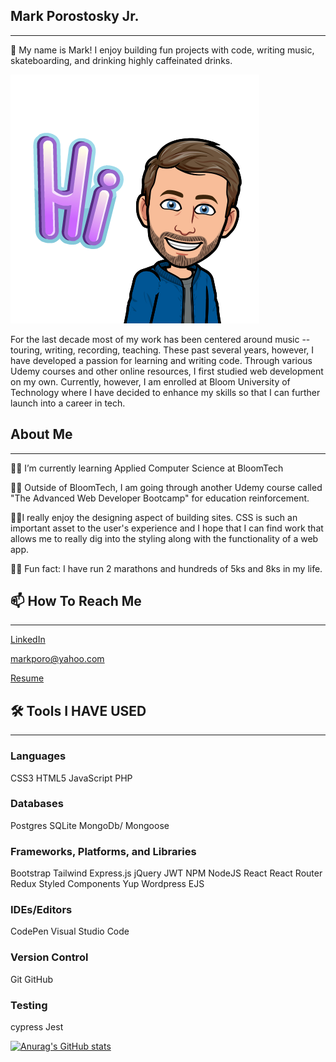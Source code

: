 ## Mark Porostosky Jr.

---

👋 My name is Mark! I enjoy building fun projects with code, writing music, skateboarding, and drinking highly caffeinated drinks.

![ME IN BITMOJI FASHION](https://raw.githubusercontent.com/markporo/markporo/main/images/PNG%20image-A4B6FC78982F-1.png)

For the last decade most of my work has been centered around music --touring, writing, recording, teaching. These past several years, however, I have developed a passion for learning and writing code. Through various Udemy courses and other online resources, I first studied web development on my own. Currently, however, I am enrolled at Bloom University of Technology where I have decided to enhance my skills so that I can further launch into a career in tech.

## About Me

---

👨🏻 I’m currently learning Applied Computer Science at BloomTech

💪🏻 Outside of BloomTech, I am going through another Udemy course called "The Advanced Web Developer Bootcamp" for education reinforcement.

🤘🏻I really enjoy the designing aspect of building sites. CSS is such an important asset to the user's experience and I hope that I can find work that allows me to really dig into the styling along with the functionality of a web app.

👊🏻 Fun fact: I have run 2 marathons and hundreds of 5ks and 8ks in my life.

## 📫 How To Reach Me

---

[LinkedIn](https://www.linkedin.com/in/markporo/)

markporo@yahoo.com

[Resume](https://docs.google.com/document/d/1AZLCNgAqQRZaL8bnWFh1k_vZux3gkdreJ_yiqqmZt70/edit?usp=sharing)

## 🛠 Tools I HAVE USED

---

### Languages

CSS3
HTML5
JavaScript
PHP

### Databases

Postgres
SQLite
MongoDb/ Mongoose

### Frameworks, Platforms, and Libraries

Bootstrap
Tailwind
Express.js
jQuery
JWT
NPM
NodeJS
React
React Router
Redux
Styled Components
Yup
Wordpress
EJS

### IDEs/Editors

CodePen
Visual Studio Code

### Version Control

Git
GitHub

### Testing

cypress
Jest

[![Anurag's GitHub stats](https://github-readme-stats.vercel.app/api?username=markporo)](https://github.com/anuraghazra/github-readme-stats)
